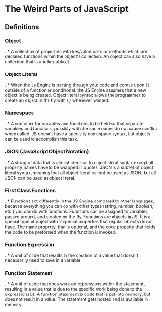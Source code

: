 # The Weird Parts of JavaScript
## Definitions
### Object
..* A collection of properties with key/value pairs or methods which are declared functions within the object's collection.  An object can also have a collection that is another obkect.  
### Object Literal
..* When the Js Engine is parsing through your code and comes upon `{}` outside of a function or conditional, the JS Engine assumes that a new object is being created.  Object literal syntax allows the programmer to create an object in the fly with `{}` whenever wanted.  
### Namespace
..* A container for variables and functions to be held so that separate variables and functions, possibly with the same name, do not cause conflict when called.  JS doesn't have a specialty namespace syntax, but objects can be used to accomplish this task.  
### JSON (JavaScript Object Notation)  
..* A string of data that is almost identical to object literal syntax except all property names have to be wrapped in quotes.  JSON is a subset of object literal syntax, meaning that all object literal cannot be used as JSON, but all JSON can be used as object literal.  
### First Class Functions
..* Functions act differently in the JS Engine compared to other languages, because everything you can do with other types (string, number, boolean, etc.) you can do with functions.  Functions can be assigned to variables, passed around, and created on the fly.  Functions are objects in JS.  It is a special type of object with 2 special properties that regular objects do not have.  The name property, that is optional, and the code property that holds the code to be preformed when the function is invoked.  
### Function Expression
..* A unit of code that results in the creation of a value that doesn't necessarily need to save in a variable.  
### Function Statement
..* A unit of code that does work on expressions within the statement, resulting in a value that is due to the specific work being done to the expressions(s).  A function statement is code that is put into memory, but does not result in a value.  The statement gets hosted and is available in memory.        
